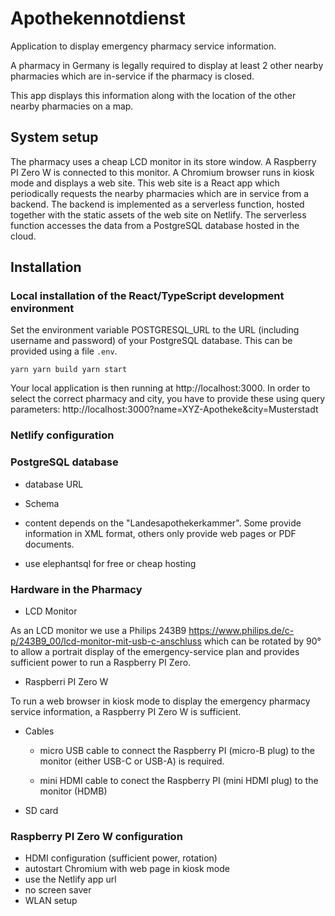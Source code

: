 # Apothekennotdienst

Application to display emergency pharmacy service information.

A pharmacy in Germany is legally required to display at least 2 other nearby pharmacies which are in-service if the pharmacy is closed.

This app displays this information along with the location of the other nearby pharmacies on a map.

## System setup

The pharmacy uses a cheap LCD monitor in its store window.
A Raspberry PI Zero W is connected to this monitor.
A Chromium browser runs in kiosk mode and displays a web site.
This web site is a React app which periodically requests the nearby pharmacies which are in service from a backend.
The backend is implemented as a serverless function, hosted together with the static assets of the web site on Netlify.
The serverless function accesses the data from a PostgreSQL database hosted in the cloud.

## Installation

### Local installation of the React/TypeScript development environment

Set the environment variable POSTGRESQL_URL to the URL (including username and password) of your PostgreSQL database.
This can be provided using a file `.env`.

`
yarn
yarn build
yarn start
`

Your local application is then running at http://localhost:3000.
In order to select the correct pharmacy and city, you have to provide these using query parameters:
http://localhost:3000?name=XYZ-Apotheke&city=Musterstadt

### Netlify configuration

### PostgreSQL database

- database URL

- Schema

- content depends on the "Landesapothekerkammer".
  Some provide information in XML format, others only provide web pages or PDF documents.

- use elephantsql for free or cheap hosting

### Hardware in the Pharmacy

- LCD Monitor

As an LCD monitor we use a Philips 243B9 https://www.philips.de/c-p/243B9_00/lcd-monitor-mit-usb-c-anschluss
which can be rotated by 90° to allow a portrait display of the emergency-service plan
and provides sufficient power to run a Raspberry PI Zero.

- Raspberri PI Zero W

To run a web browser in kiosk mode to display the emergency pharmacy service information,
a Raspberry PI Zero W is sufficient.

- Cables

    - micro USB cable to connect the Raspberry PI (micro-B plug) to the monitor (either USB-C or USB-A) is required.

    - mini HDMI cable to conect the Raspberry PI (mini HDMI plug) to the monitor (HDMB)

- SD card

### Raspberry PI Zero W configuration

- HDMI configuration (sufficient power, rotation)
- autostart Chromium with web page in kiosk mode
- use the Netlify app url
- no screen saver
- WLAN setup
